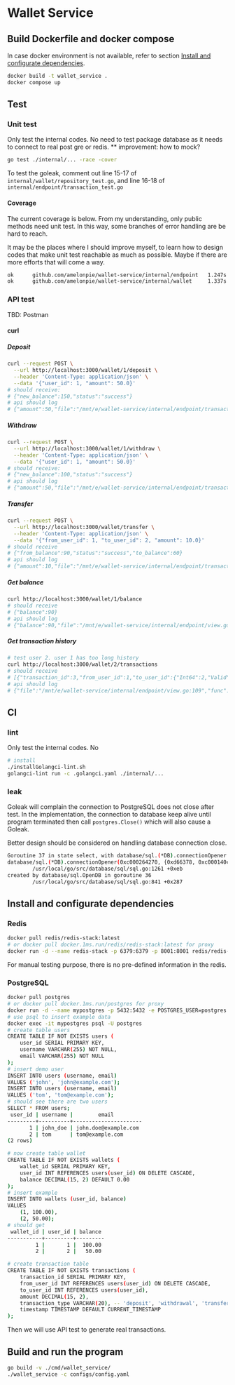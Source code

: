 # Wallet Service

## Build Dockerfile and docker compose
In case docker environment is not available, refer to section [Install and configurate dependencies](#install-and-configurate-dependencies).
```sh
docker build -t wallet_service .
docker compose up
```

## Test
### Unit test
Only test the internal codes. No need to test package database as it needs to connect to real post gre or redis.
** improvement: how to mock?
```sh
go test ./internal/... -race -cover
```
To test the goleak, comment out line 15-17 of `internal/wallet/repository_test.go`, and line 16-18 of `internal/endpoint/transaction_test.go`
#### Coverage
The current coverage is below. From my understanding, only public methods need unit test. In this way, some branches of error handling are be hard to reach.

It may be the places where I should improve myself, to learn how to design codes that make unit test reachable as much as possible. Maybe if there are more efforts that will come a way.
```sh
ok      github.com/amelonpie/wallet-service/internal/endpoint   1.247s  coverage: 62.0% of statements
ok      github.com/amelonpie/wallet-service/internal/wallet     1.337s  coverage: 73.6% of statements
```
### API test
TBD: Postman
#### curl
##### Deposit
```sh
curl --request POST \
  --url http://localhost:3000/wallet/1/deposit \
  --header 'Content-Type: application/json' \
  --data '{"user_id": 1, "amount": 50.0}'
# should receive:
# {"new_balance":150,"status":"success"}
# api should log
# {"amount":50,"file":"/mnt/e/wallet-service/internal/endpoint/transaction.go:171","func":"github.com/amelonpie/wallet-service/internal/endpoint.handleTransactionRequest","level":"info","module":"endpoints","msg":"successful deposit","newBalance":150,"time":"2025-02-25T02:46:19+08:00","user_id":1}
```

##### Withdraw
```sh
curl --request POST \
  --url http://localhost:3000/wallet/1/withdraw \
  --header 'Content-Type: application/json' \
  --data '{"user_id": 1, "amount": 50.0}'
# should receive:
# {"new_balance":100,"status":"success"}
# api should log
# {"amount":50,"file":"/mnt/e/wallet-service/internal/endpoint/transaction.go:171","func":"github.com/amelonpie/wallet-service/internal/endpoint.handleTransactionRequest","level":"info","module":"endpoints","msg":"successful withdraw","newBalance":100,"time":"2025-02-25T02:48:34+08:00","user_id":1}
```

##### Transfer
```sh
curl --request POST \
  --url http://localhost:3000/wallet/transfer \
  --header 'Content-Type: application/json' \
  --data '{"from_user_id": 1, "to_user_id": 2, "amount": 10.0}'
# should receive
# {"from_balance":90,"status":"success","to_balance":60}
# api should log
# {"amount":10,"file":"/mnt/e/wallet-service/internal/endpoint/transaction.go:226","from_user_id":1,"func":"github.com/amelonpie/wallet-service/internal/endpoint.transferHandler","level":"info","module":"endpoints","msg":"successful transfer","new_from_balance":90,"new_to_balance":60,"time":"2025-02-25T02:55:36+08:00","to_user_id":2}
```

##### Get balance
```sh
curl http://localhost:3000/wallet/1/balance
# should receive
# {"balance":90}
# api should log
# {"balance":90,"file":"/mnt/e/wallet-service/internal/endpoint/view.go:68","func":"github.com/amelonpie/wallet-service/internal/endpoint.balanceHandler","level":"info","module":"endpoints","msg":"successful get balance","time":"2025-02-25T03:01:58+08:00","user_id":1}
```

##### Get transaction history
```sh
# test user 2. user 1 has too long history
curl http://localhost:3000/wallet/2/transactions
# should receive
# [{"transaction_id":3,"from_user_id":1,"to_user_id":{"Int64":2,"Valid":true},"amount":10,"transaction_type":"transfer","timestamp":"2025-02-24T18:51:56.682079Z"}]
# api should log
# {"file":"/mnt/e/wallet-service/internal/endpoint/view.go:109","func":"github.com/amelonpie/wallet-service/internal/endpoint.transactionsHandler","level":"info","module":"endpoints","msg":"successful get transaction history","time":"2025-02-25T03:13:02+08:00","transaction":[{"transaction_id":3,"from_user_id":1,"to_user_id":{"Int64":2,"Valid":true},"amount":10,"transaction_type":"transfer","timestamp":"2025-02-24T18:51:56.682079Z"}],"user_id":2}
```

## CI
### lint
Only test the internal codes. No
```sh
# install
./installGolangci-lint.sh
golangci-lint run -c .golangci.yaml ./internal/...
```

### leak
Goleak will complain the connection to PostgreSQL does not close after test. In the implementation, the connection to database keep alive until program terminated then call `postgres.Close()` which will also cause a Goleak.

Better design should be considered on handling database connection close.
```sh
Goroutine 37 in state select, with database/sql.(*DB).connectionOpener on top of the stack:
database/sql.(*DB).connectionOpener(0xc000264270, {0xd66378, 0xc000140c80})
        /usr/local/go/src/database/sql/sql.go:1261 +0xeb
created by database/sql.OpenDB in goroutine 36
        /usr/local/go/src/database/sql/sql.go:841 +0x287
```

## Install and configurate dependencies
### Redis
```sh
docker pull redis/redis-stack:latest
# or docker pull docker.1ms.run/redis/redis-stack:latest for proxy
docker run -d --name redis-stack -p 6379:6379 -p 8001:8001 redis/redis-stack:latest
```
For manual testing purpose, there is no pre-defined information in the redis.

### PostgreSQL
```sh
docker pull postgres
# or docker pull docker.1ms.run/postgres for proxy
docker run -d --name mypostgres -p 5432:5432 -e POSTGRES_USER=postgres -e POSTGRES_PASSWORD=yourpassword -e POSTGRES_DB=users postgres -c 'ssl=off'
# use psql to insert example data
docker exec -it mypostgres psql -U postgres
# create table users
CREATE TABLE IF NOT EXISTS users (
    user_id SERIAL PRIMARY KEY,
    username VARCHAR(255) NOT NULL,
    email VARCHAR(255) NOT NULL
);
# insert demo user
INSERT INTO users (username, email)
VALUES ('john', 'john@example.com');
INSERT INTO users (username, email)
VALUES ('tom', 'tom@example.com');
# should see there are two users
SELECT * FROM users;
 user_id | username |        email         
---------+----------+----------------------
       1 | john_doe | john.doe@example.com
       2 | tom      | tom@example.com
(2 rows)

# now create table wallet
CREATE TABLE IF NOT EXISTS wallets (
    wallet_id SERIAL PRIMARY KEY,
    user_id INT REFERENCES users(user_id) ON DELETE CASCADE,
    balance DECIMAL(15, 2) DEFAULT 0.00
);
# insert example
INSERT INTO wallets (user_id, balance)
VALUES
    (1, 100.00),
    (2, 50.00);
# should get 
 wallet_id | user_id | balance 
-----------+---------+---------
         1 |       1 |  100.00
         2 |       2 |   50.00

# create transaction table
CREATE TABLE IF NOT EXISTS transactions (
    transaction_id SERIAL PRIMARY KEY,
    from_user_id INT REFERENCES users(user_id) ON DELETE CASCADE,
    to_user_id INT REFERENCES users(user_id),
    amount DECIMAL(15, 2),
    transaction_type VARCHAR(20), -- 'deposit', 'withdrawal', 'transfer'
    timestamp TIMESTAMP DEFAULT CURRENT_TIMESTAMP
);
```
Then we will use API test to generate real transactions.

## Build and run the program
```sh
go build -v ./cmd/wallet_service/
./wallet_service -c configs/config.yaml 
```